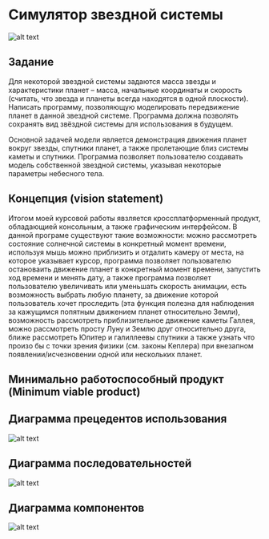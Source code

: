 # Симулятор звездной системы
![alt text](http://www.gamma72.ru/artcatalog/foto/m/b/32.jpg)

## Задание

Для некоторой звездной системы задаются масса звезды и характеристики планет – масса, начальные координаты и скорость (считать, что звезда и планеты всегда находятся в одной плоскости). Написать программу, позволяющую моделировать передвижение планет в данной звездной системе. Программа должна позволять сохранять вид звёздной системы для использования в будущем.

Основной задачей модели является демонстрация движения планет вокруг звезды, спутники планет, а также пролетающие близ системы каметы и спутники. Программа позволяет пользователю создавать модель собственной звездной системы, указывая некоторые параметры небесного тела.

## Концепция (vision statement)

Итогом моей курсовой работы явзляется кроссплатформенный продукт, обладающией консольным, а также графическим интерфейсом.
В данной програме существуют такие возможности: можно рассмотреть состояние солнечной системы в конкретный момент времени, используя мышь можно приблизить и отдалить камеру от места, на которое указывает курсор, программа позволяет пользователю остановаить движение планет в конкретный момент времени, запустить ход времени и менять дату, а также программа позволяет пользователю увеличивать или уменьшать скорость анимации, есть возможность выбрать любую планету, за движение которой пользователь хочет проследить (эта функция полезна для наблюдения за кажущимся попятным движением планет относительно Земли), возможность рассмотреть приблизительное движение каметы Галлея, можно рассмотреть просту Луну и Землю друг относительно друга, ближе рассмотреть Юпитер и галиллеевы спутники а также узнать что произо бы с точки зрения физики (см. законы Кеплера) при внезапном появлении/исчезновении одной или нескольких планет.

## Минимально работоспособный продукт (Minimum viable product)

## Диаграмма прецедентов использования
![alt text]()
## Диаграмма последовательностей
![alt text]()
## Диаграмма компонентов
![alt text]()
